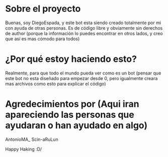 # Sobre el proyecto
Buenas, soy DiegoEspada, y este bot esta siendo creado totalmente por mi con ayuda de otras personas. 
Es de código libre y obviamente sin derechos de author (porque la información lo puedes encontrar en otros lados, y creo que así es mas cómodo para todos)

# ¿Por qué estoy haciendo esto?
Realmente, para que todo el mundo pueda ver como es un bot (pensar que este bot no esta diseñado para empezar desde 0, pero igualmente creara mas archivos como esto para explicar el código)

# Agredecimientos por (Aqui iran apareciendo las personas que ayudaran o han ayudado en algo)
AntonioMA_
Scin-aRuLun

Happy Haking :D/
